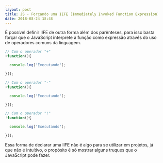 ```yaml
---
layout: post 
title: JS - Forçando uma IIFE (Immediately Invoked Function Expression)
date: 2018-08-24 18:48
---
```


É possível definir IIFE de outra forma além dos parênteses, para isso basta forçar que o JavaScript interprete a função como expressão através do uso de operadores comuns da linguagem. 

```js
// Com o operador "+"
+function(){

  console.log('Executando');

}();

// Com o operador "-"
+function(){

  console.log('Executando');

}();

// Com o operador "!"
!function(){

  console.log('Executando');

}();

```

Essa forma de declarar uma IIFE não é algo para se utilizar em projetos, já
que não é intuítivo, o propósito é só mostrar alguns truques que o JavaScript pode fazer.
